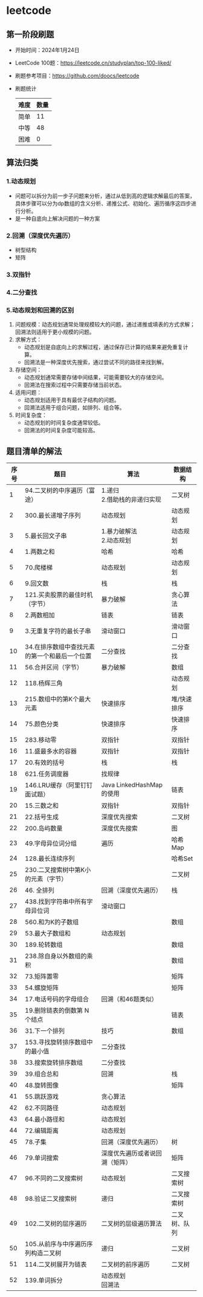 # leetcode

## 第一阶段刷题

* 开始时间：2024年1月24日
* LeetCode 100题：https://leetcode.cn/studyplan/top-100-liked/
* 刷题参考项目：https://github.com/doocs/leetcode
* 刷题统计

  | 难度 | 数量 |
  |----|----|
  | 简单 | 11 |
  | 中等 | 48 |
  | 困难 | 0  |

## 算法归类
### 1.动态规划
* 问题可以拆分为前一步子问题来分析，通过从低到高的逻辑求解最后的答案，具体步骤可以分为dp数组的含义分析、递推公式、初始化、遍历循序这四步进行分析。
* 是一种自底向上解决问题的一种方案
### 2.回溯（深度优先遍历）
* 树型结构
* 矩阵
### 3.双指针

### 4.二分查找

### 5.动态规划和回溯的区别
1. 问题规模：动态规划通常处理规模较大的问题，通过递推或填表的方式求解；回溯法则适用于更小规模的问题。
2. 求解方式：
   * 动态规划是自底向上的求解过程，通过保存已计算的结果来避免重复计算。
   * 回溯法是一种深度优先搜索，通过尝试不同的路径来找到解。
3. 存储空间：
   * 动态规划通常需要存储中间结果，可能需要较大的存储空间。
   * 回溯法在搜索过程中只需要存储当前状态。
4. 适用问题：
   * 动态规划适用于具有最优子结构的问题。
   * 回溯法适用于组合问题，如排列、组合等。
5. 时间复杂度：
   * 动态规划的时间复杂度通常较低。
   * 回溯法的时间复杂度可能较高。
  
## 题目清单的解法

| 序号 | 题目                       | 算法                    | 数据结构   |
|----|--------------------------|-----------------------|--------|
| 1  | 94.二叉树的中序遍历（富途）          | 1.递归<br/>2.借助栈的非递归实现  | 二叉树    |
| 2  | 300.最长递增子序列              | 动态规划                  | 动态规划   |
| 3  | 5.最长回文子串                 | 1.暴力破解法<br/>2.动态规划    | 动态规划   |
| 4  | 1.两数之和                   | 哈希                    | 哈希     |
| 5  | 70.爬楼梯                   | 动态规划                  | 动态规划   |
| 6  | 9.回文数                    | 栈                     | 栈      |
| 7  | 121.买卖股票的最佳时机（字节）        | 暴力破解                  | 贪心算法   |
| 8  | 2.两数相加                   | 链表                    | 链表     |
| 9  | 3.无重复字符的最长子串             | 滑动窗口                  | 滑动窗口   |
| 10 | 34.在排序数组中查找元素的第一个和最后一个位置 | 二分查找                  | 二分查找   |
| 11 | 56.合并区间（字节）              | 暴力破解                  | 数组     |
| 12 | 118.杨辉三角                 |                       | 动态规划   |
| 13 | 215.数组中的第K个最大元素          | 快速排序                  | 堆/快速排序 |
| 14 | 75.颜色分类                  | 快速排序                  | 快速排序   |
| 15 | 283.移动零                  | 双指针                   | 双指针    |
| 16 | 11.盛最多水的容器               | 双指针                   | 双指针    |
| 17 | 20.有效的括号                 | 栈                     | 栈      |
| 18 | 621.任务调度器                | 找规律                   |        |
| 19 | 146.LRU缓存（阿里钉钉面试题）       | Java LinkedHashMap的使用 | 链表     |
| 20 | 15.三数之和                  | 双指针                   | 双指针    |
| 21 | 22.括号生成                  | 深度优先搜索                | 二叉树    |
| 22 | 200.岛屿数量                 | 深度优先搜索                | 图      |
| 23 | 49.字母异位词分组               | 遍历                    | 哈希Map  |
| 24 | 128.最长连续序列               |                       | 哈希Set  |
| 25 | 230.二叉搜索树中第K小的元素（字节）     |                       | 二叉树    |
| 26 | 46. 全排列                  | 回溯（深度优先遍历）            | 栈      |
| 27 | 438.找到字符串中所有字母异位词        | 滑动窗口                  |        |
| 28 | 560.和为K的子数组              |                       | 数组     |
| 29 | 53.最大子数组和                | 动态规划                  |        |
| 30 | 189.轮转数组                 |                       | 数组     |
| 31 | 238.除自身以外数组的乘积           |                       | 数组     |
| 32 | 73.矩阵置零                  |                       | 矩阵     |
| 33 | 54.螺旋矩阵                  |                       | 矩阵     |
| 34 | 17.电话号码的字母组合             | 回溯（和46题类似）            |        |
| 35 | 19.删除链表的倒数第 N 个结点        |                       | 链表     |
| 36 | 31.下一个排列                 | 技巧                    | 数组     |
| 37 | 153.寻找旋转排序数组中的最小值        | 二分查找                  |        |
| 38 | 33.搜索旋转排序数组              | 二分查找                  |        |
| 39 | 39.组合总和                  | 回溯                    | 栈      |
| 40 | 48.旋转图像                  |                       | 矩阵     |
| 41 | 55.跳跃游戏                  | 贪心算法                  |        |
| 42 | 62.不同路径                  | 动态规划                  |        |
| 43 | 64.最小路径和                 | 动态规划                  |        |
| 44 | 72.编辑距离                  | 动态规划                  |        |
| 45 | 78.子集                    | 回溯（深度优先遍历）            | 树      |
| 46 | 79.单词搜索                  | 深度优先遍历或者说回溯（矩阵）       | 矩阵     |
| 47 | 96.不同的二叉搜索树          | 动态规划                  | 二叉搜索树  |
| 48 | 98.验证二叉搜索树            | 递归                    | 二叉搜索树  |
| 49 | 102.二叉树的层序遍历         | 二叉树的层级遍历算法            | 二叉树、队列 |
| 50 | 105.从前序与中序遍历序列构造二叉树 | 递归                    | 二叉树    |
| 51 | 114.二叉树展开为链表          | 二叉树的前序遍历              | 二叉树    |
| 52 | 139.单词拆分                      | 动态规划<br/>回溯法          |        |








